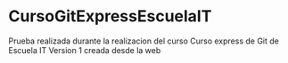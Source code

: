 # CursoGitExpressEscuelaIT
Prueba realizada durante la realizacion del curso Curso express de Git de Escuela IT
Version 1 creada desde la web
